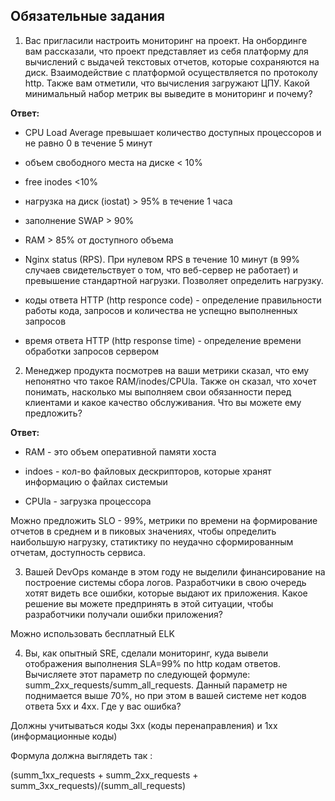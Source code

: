 ## Обязательные задания

1. Вас пригласили настроить мониторинг на проект. На онбординге вам рассказали, что проект представляет из себя 
платформу для вычислений с выдачей текстовых отчетов, которые сохраняются на диск. Взаимодействие с платформой 
осуществляется по протоколу http. Также вам отметили, что вычисления загружают ЦПУ. Какой минимальный набор метрик вы
выведите в мониторинг и почему?

**Ответ:**

- CPU Load Average превышает количество доступных процессоров и не равно 0 в течение 5 минут

- объем свободного места на диске < 10%

- free inodes <10%

- нагрузка на диск (iostat) > 95% в течение 1 часа

- заполнение SWAP > 90%

- RAM > 85% от доступного объема

- Nginx status (RPS). При нулевом RPS в течение 10 минут (в 99% случаев свидетельствует о том, что веб-сервер не работает) и  превышение стандартной нагрузки. Позволяет определить нагрузку.

- коды ответа HTTP (http responce code) - определение правильности работы кода, запросов и количества не успещно выполненных запросов

- время ответа HTTP (http response time) - определение времени обработки запросов сервером

2. Менеджер продукта посмотрев на ваши метрики сказал, что ему непонятно что такое RAM/inodes/CPUla. Также он сказал, 
что хочет понимать, насколько мы выполняем свои обязанности перед клиентами и какое качество обслуживания. Что вы 
можете ему предложить?

**Ответ:**

- RAM - это объем оперативной памяти хоста
  
- indoes - кол-во файловых дескрипторов, которые хранят информацию о файлах системыи
  
- CPUla - загрузка процессора

Можно предложить SLO - 99%, метрики по времени на формирование отчетов в среднем и в пиковых значениях, чтобы определить наибольшую нагрузку, статиктику по неудачно сформированным отчетам, доступность сервиса.


3. Вашей DevOps команде в этом году не выделили финансирование на построение системы сбора логов. Разработчики в свою 
очередь хотят видеть все ошибки, которые выдают их приложения. Какое решение вы можете предпринять в этой ситуации, чтобы разработчики получали ошибки приложения?

Можно использовать бесплатный ELK

4. Вы, как опытный SRE, сделали мониторинг, куда вывели отображения выполнения SLA=99% по http кодам ответов. 
Вычисляете этот параметр по следующей формуле: summ_2xx_requests/summ_all_requests. Данный параметр не поднимается выше 
70%, но при этом в вашей системе нет кодов ответа 5xx и 4xx. Где у вас ошибка?

Должны учитываться коды 3xx (коды перенаправления) и 1xx (информационные коды)

Формула должна выглядеть так : 

(summ_1xx_requests + summ_2xx_requests + summ_3xx_requests)/(summ_all_requests)